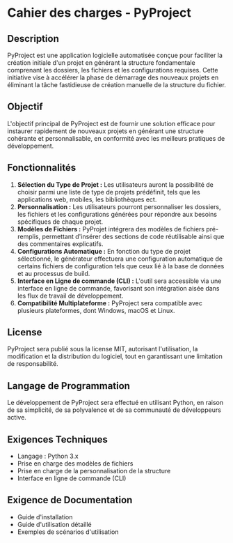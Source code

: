 # Cahier des charges - PyProject

## Description
PyProject est une application logicielle automatisée conçue pour faciliter la création initiale d'un projet en générant la structure fondamentale comprenant les dossiers, les fichiers et les configurations requises. Cette initiative vise à accélérer la phase de démarrage des nouveaux projets en éliminant la tâche fastidieuse de création manuelle de la structure du fichier.

## Objectif
L'objectif principal de PyProject est de fournir une solution efficace pour instaurer rapidement de nouveaux projets en générant une structure cohérante et personnalisable, en conformité avec les meilleurs pratiques de développement.

## Fonctionnalités
1. **Sélection du Type de Projet :** Les utilisateurs auront la possibilité de choisir parmi une liste de type de projets prédéfinit, tels que les applications web, mobiles, les bibliothèques ect.
2. **Personnalisation :** Les utilisateurs pourront personnaliser les dossiers, les fichiers et les configurations générées pour répondre aux besoins spécifiques de chaque projet.
3. **Modèles de Fichiers :** PyProjet intégrera des modèles de fichiers pré-remplis, permettant d'insérer des sections de code réutilisable ainsi que des commentaires explicatifs.
4. **Configurations Automatique :** En fonction du type de projet sélectionné, le générateur effectuera une configuration automatique de certains fichiers de configuration tels que ceux lié à la base de données et au processus de build.
5. **Interface en Ligne de commande (CLI) :** L'outil sera accessible via une interface en ligne de commande, favorisant son intégration aisée dans les flux de travail de développement.
6. **Compatibilité Multiplateforme :** PyProject sera compatible avec plusieurs plateformes, dont Windows, macOS et Linux.

## License
PyProject sera publié sous la license MIT, autorisant l'utilisation, la modification et la distribution du logiciel, tout en garantissant une limitation de responsabilité.

## Langage de Programmation
Le développement de PyProject sera effectué en utilisant Python, en raison de sa simplicité, de sa polyvalence et de sa communauté de développeurs active.

## Exigences Techniques
- Langage : Python 3.x
- Prise en charge des modèles de fichiers
- Prise en charge de la personnalisation de la structure
- Interface en ligne de commande (CLI)

## Exigence de Documentation
- Guide d'installation
- Guide d'utilisation détaillé
- Exemples de scénarios d'utilisation
